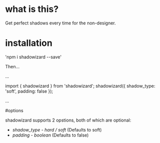 # what is this?

Get perfect shadows every time for the non-designer.

# installation

'npm i shadowizard --save'

Then...

...

import { shadowizard } from 'shadowizard';
shadowizard({
    shadow_type: 'soft',
    padding: false
});

...

#options

shadowizard supports 2 opstions, both of which are optional:

* *shadow_type* - _hard / soft_ (Defaults to soft)
* *padding* - _boolean_ (Defaults to false)